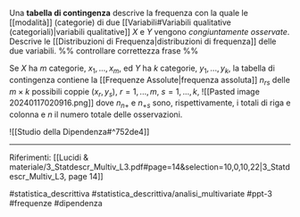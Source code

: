Una **tabella di contingenza** descrive la frequenza con la quale le [[modalità]] (categorie) di due [[Variabili#Variabili qualitative (categoriali)|variabili qualitative]] $X$ e $Y$ vengono *congiuntamente osservate*.
Descrive le [[Distribuzioni di Frequenza|distribuzioni di frequenza]] delle due variabili. %% controllare correttezza frase %% 

Se $X$ ha $m$ categorie, $x_1, . . . , x_m$, ed $Y$ ha $k$ categorie, $y_1, . . . , y_k$, la tabella di contingenza contiene la [[Frequenze Assolute|frequenza assoluta]] $n_{rs}$ delle $m \times k$ possibili coppie $(x_r , y_s),\ r = 1, . . . , m,\ s = 1, . . . , k,$
![[Pasted image 20240117020916.png]]
dove $n_{n+}$ e $n_{+s}$ sono, rispettivamente, i totali di riga e colonna e $n$ il numero totale delle osservazioni.

![[Studio della Dipendenza#^752de4]]
***
Riferimenti:
[[Lucidi & materiale/3_Statdescr_Multiv_L3.pdf#page=14&selection=10,0,10,22|3_Statdescr_Multiv_L3, page 14]]

#statistica_descrittiva 
#statistica_descrittiva/analisi_multivariate 
#ppt-3 
#frequenze 
#dipendenza 